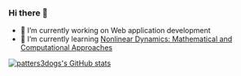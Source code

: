 ### Hi there 👋

- 🔭 I’m currently working on Web application development 
- 🌱 I’m currently learning [Nonlinear Dynamics: Mathematical and Computational Approaches](https://www.complexityexplorer.org/courses/167-nonlinear-dynamics-mathematical-and-computational-approaches)


[![patters3dogs's GitHub stats](https://github-readme-stats.vercel.app/api?username=patters3dogs)](https://github.com/anuraghazra/github-readme-stats)


<!--
**patters3dogs/patters3dogs** is a ✨ _special_ ✨ repository because its `README.md` (this file) appears on your GitHub profile.

Here are some ideas to get you started:

- 🔭 I’m currently working on ...
- 🌱 I’m currently learning ...
- 👯 I’m looking to collaborate on ...
- 🤔 I’m looking for help with ...
- 💬 Ask me about ...
- 📫 How to reach me: ...
- 😄 Pronouns: ...
- ⚡ Fun fact: ...
-->
